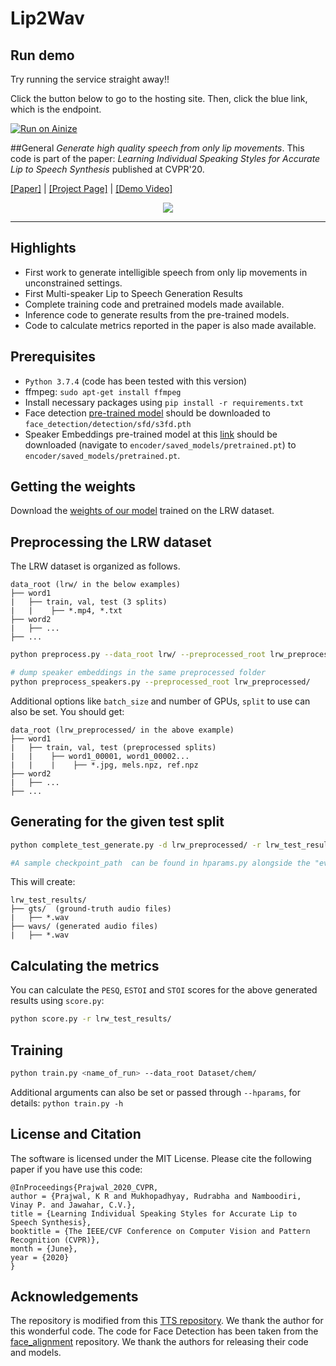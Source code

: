 # Lip2Wav

## Run demo

Try running the service straight away!!

Click the button below to go to the hosting site. Then, click the blue link, which is the endpoint.

[![Run on Ainize](https://ainize.ai/images/run_on_ainize_button.svg)](https://ainize.web.app/redirect?git_repo=https://github.com/thetkim9/Lip2Wav)


##General
*Generate high quality speech from only lip movements*. This code is part of the paper: _Learning Individual Speaking Styles for Accurate Lip to Speech Synthesis_ published at CVPR'20.

[[Paper]](https://openaccess.thecvf.com/content_CVPR_2020/papers/Prajwal_Learning_Individual_Speaking_Styles_for_Accurate_Lip_to_Speech_Synthesis_CVPR_2020_paper.pdf) | [[Project Page]](http://cvit.iiit.ac.in/research/projects/cvit-projects/speaking-by-observing-lip-movements) | [[Demo Video]](https://www.youtube.com/watch?v=HziA-jmlk_4)
 <p align="center">
  <img src="images/multispeaker.gif"/></p>

----------
Highlights
----------
 - First work to generate intelligible speech from only lip movements in unconstrained settings.
 - First Multi-speaker Lip to Speech Generation Results
 - Complete training code and pretrained models made available.
 - Inference code to generate results from the pre-trained models.
 - Code to calculate metrics reported in the paper is also made available.


Prerequisites
-------------
- `Python 3.7.4` (code has been tested with this version)
- ffmpeg: `sudo apt-get install ffmpeg`
- Install necessary packages using `pip install -r requirements.txt`
- Face detection [pre-trained model](https://www.adrianbulat.com/downloads/python-fan/s3fd-619a316812.pth) should be downloaded to `face_detection/detection/sfd/s3fd.pth`
- Speaker Embeddings pre-trained model at this [link](https://drive.google.com/file/d/1n1sPXvT34yXFLT47QZA6FIRGrwMeSsZc/view) should be downloaded (navigate to `encoder/saved_models/pretrained.pt`) to `encoder/saved_models/pretrained.pt`.

Getting the weights
----------
Download the [weights of our model](https://iiitaphyd-my.sharepoint.com/:f:/g/personal/radrabha_m_research_iiit_ac_in/EthnCzjwac1NtsVvQv64MK4BB3PxvQE9KMkbrNUAj9rYzA?e=BAR0qh) trained on the LRW dataset.


Preprocessing the LRW dataset
----------
The LRW dataset is organized as follows.

```
data_root (lrw/ in the below examples)
├── word1
|	├── train, val, test (3 splits)
|	|    ├── *.mp4, *.txt
├── word2
|	├── ...
├── ...
```


```bash
python preprocess.py --data_root lrw/ --preprocessed_root lrw_preprocessed/ --split test

# dump speaker embeddings in the same preprocessed folder
python preprocess_speakers.py --preprocessed_root lrw_preprocessed/
```

Additional options like `batch_size` and number of GPUs, `split` to use can also be set. You should get:

```
data_root (lrw_preprocessed/ in the above example)
├── word1
|	├── train, val, test (preprocessed splits)
|	|    ├── word1_00001, word1_00002...
|	|    |    ├── *.jpg, mels.npz, ref.npz 
├── word2
|	├── ...
├── ...
```


Generating for the given test split
----------
```bash
python complete_test_generate.py -d lrw_preprocessed/ -r lrw_test_results/ --checkpoint <path_to_checkpoint>

#A sample checkpoint_path  can be found in hparams.py alongside the "eval_ckpt" param.
```

This will create:
```
lrw_test_results/
├── gts/  (ground-truth audio files)
|	├── *.wav
├── wavs/ (generated audio files)
|	├── *.wav
```

Calculating the metrics
----------
You can calculate the `PESQ`, `ESTOI` and `STOI` scores for the above generated results using `score.py`:
```bash
python score.py -r lrw_test_results/
```

Training
----------
```bash
python train.py <name_of_run> --data_root Dataset/chem/
```
Additional arguments can also be set or passed through `--hparams`, for details: `python train.py -h`


License and Citation
----------
The software is licensed under the MIT License. Please cite the following paper if you have use this code:
```
@InProceedings{Prajwal_2020_CVPR,
author = {Prajwal, K R and Mukhopadhyay, Rudrabha and Namboodiri, Vinay P. and Jawahar, C.V.},
title = {Learning Individual Speaking Styles for Accurate Lip to Speech Synthesis},
booktitle = {The IEEE/CVF Conference on Computer Vision and Pattern Recognition (CVPR)},
month = {June},
year = {2020}
}
```


Acknowledgements
----------
The repository is modified from this [TTS repository](https://github.com/CorentinJ/Real-Time-Voice-Cloning). We thank the author for this wonderful code. The code for Face Detection has been taken from the [face_alignment](https://github.com/1adrianb/face-alignment) repository. We thank the authors for releasing their code and models.
